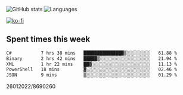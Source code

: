 ![GitHub stats](https://github-readme-stats.vercel.app/api?username=emipa606&theme=github_dark&show_icons=true) 
![Languages](https://github-readme-stats.vercel.app/api/top-langs/?username=emipa606&theme=github_dark&layout=compact)

[![ko-fi](https://ko-fi.com/img/githubbutton_sm.svg)](https://ko-fi.com/G2G55DDYD)

## Spent times this week
<!--START_SECTION:waka-->

```txt
C#           7 hrs 38 mins   ███████████████▒░░░░░░░░░   61.88 %
Binary       2 hrs 42 mins   █████▒░░░░░░░░░░░░░░░░░░░   21.94 %
XML          1 hr 22 mins    ██▓░░░░░░░░░░░░░░░░░░░░░░   11.13 %
PowerShell   18 mins         ▓░░░░░░░░░░░░░░░░░░░░░░░░   02.46 %
JSON         9 mins          ▒░░░░░░░░░░░░░░░░░░░░░░░░   01.29 %
```

<!--END_SECTION:waka-->


26012022/8690260
